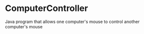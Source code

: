 # ComputerController
Java program that allows one computer's mouse to control another computer's mouse
